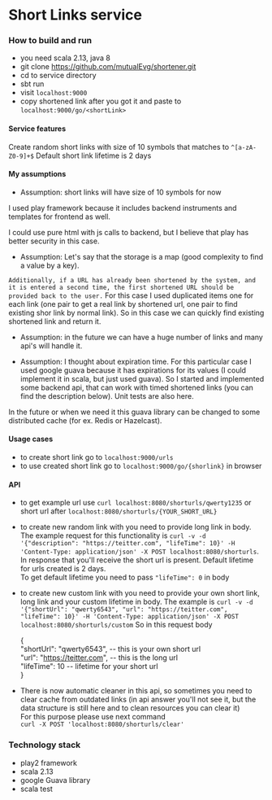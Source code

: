 # Short Links service
### How to build and run
- you need scala 2.13, java 8
- git clone https://github.com/mutualEvg/shortener.git
- cd to service directory
- sbt run
- visit ```localhost:9000```
- copy shortened link after you got it and paste to ```localhost:9000/go/<shortLink>```

#### Service features

Create random short links with size of 10 symbols that matches to `^[a-zA-Z0-9]+$`
Default short link lifetime is 2 days

#### My assumptions

- Assumption: short links will have size of 10 symbols for now

I used play framework because it includes backend instruments and 
templates for frontend as well.

I could use pure html with js calls to backend, but I believe that play has better security 
in this case.

- Assumption: Let's say that the storage is a map 
(good complexity to find a value by a key).

`Additionally, if a URL has already been shortened by the system, and it is entered a
second time, the first shortened URL should be provided back to the user.`
For this case I used duplicated items one for each link 
(one pair to get a real link by shortened url, one pair to find existing shor link
by normal link). So in this case we can quickly find existing shortened link and return it.

- Assumption: in the future we can have a huge number of links and many api's will handle it.

- Assumption: I thought about expiration time. For this particular case I used google guava because it has
expirations for its values (I could implement it in scala, but just used guava).
So I started and implemented some backend api, that can work with timed shortened links (you can
find the description below). Unit tests are also here.

In the future or when we need it this guava library can be changed to some distributed
cache (for ex. Redis or Hazelcast).

#### Usage cases
- to create short link go to ```localhost:9000/urls```
- to use created short link go to ```localhost:9000/go/{shorlink}``` in browser

#### API
- to get example url use `curl localhost:8080/shorturls/qwerty1235` or short url after `localhost:8080/shorturls/{YOUR_SHORT_URL}`
- to create new random link with you need to provide long link in body. The example request for this functionality is 
  `curl -v -d '{"description": "https://teitter.com", "lifeTime": 10}' -H 'Content-Type: application/json' -X POST localhost:8080/shorturls`.
  In response that you'll receive the short url is present. Default lifetime for urls created is 2 days.<br/>
  To get default lifetime you need to pass `"lifeTime": 0` in body
- to create new custom link with you need to provide your own short link, long link and your custom lifetime in body. The example is
  `curl -v -d '{"shortUrl": "qwerty6543", "url": "https://teitter.com", "lifeTime": 10}' -H 'Content-Type: application/json' -X POST localhost:8080/shorturls/custom`
  So in this request body
  
  { <br/>
    "shortUrl": "qwerty6543", -- this is your own short url<br/>
    "url": "https://teitter.com", -- this is the long url<br/>
    "lifeTime": 10 -- lifetime for your short url<br/>
  }
  
- There is now automatic cleaner in this api, so sometimes you need to clear cache from outdated links
  (in api answer you'll not see it, but the data structure is still here and to clean resources
  you can clear it) <br/>
  For this purpose please use next command <br/>
  `curl -X POST 'localhost:8080/shorturls/clear'`

### Technology stack

- play2 framework
- scala 2.13
- google Guava library 
- scala test